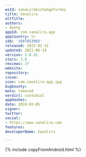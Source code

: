```yaml
---
wsId: sanaLiraExchangeTurkey
title: Sanalira
altTitle: 
authors:
- danny
appId: com.sanalira.app
appCountry: tr
idd: '1607853983'
released: 2022-01-31
updated: 2022-06-14
version: 1.0.32
stars: 3.8
reviews: 37
website: 
repository: 
issue: 
icon: com.sanalira.app.jpg
bugbounty: 
meta: removed
verdict: custodial
appHashes: 
date: 2024-02-05
signer: 
twitter: 
social:
- https://www.sanalira.com
features: 
developerName: Sanalira

---
```


{% include copyFromAndroid.html %}

